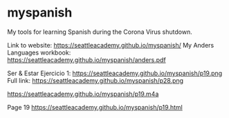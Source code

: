 # myspanish
My tools for learning Spanish during the Corona Virus shutdown.

Link to website:  https://seattleacademy.github.io/myspanish/
My Anders Languages workbook:  https://seattleacademy.github.io/myspanish/anders.pdf

Ser & Estar Ejercicio 1: https://seattleacademy.github.io/myspanish/p19.png
Full link: https://seattleacademy.github.io/myspanish/p28.png

https://seattleacademy.github.io/myspanish/p19.m4a

Page 19 https://seattleacademy.github.io/myspanish/p19.html
